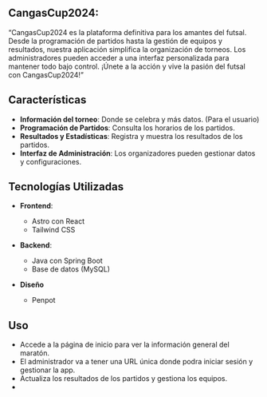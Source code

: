 ## CangasCup2024: 

  “CangasCup2024 es la plataforma definitiva para los amantes del futsal. Desde la programación de partidos hasta la gestión de equipos y resultados, nuestra aplicación simplifica la organización de torneos. Los administradores pueden acceder a una interfaz personalizada para mantener todo bajo control. ¡Únete a la acción y vive la pasión del futsal con CangasCup2024!”

## Características
- **Información del torneo**: Donde se celebra y más datos. (Para el usuario)
- **Programación de Partidos**: Consulta los horarios de los partidos.
- **Resultados y Estadísticas**: Registra y muestra los resultados de los partidos.
- **Interfaz de Administración**: Los organizadores pueden gestionar datos y configuraciones.

## Tecnologías Utilizadas

- **Frontend**:
  - Astro con React
  - Tailwind CSS

- **Backend**:
  - Java con Spring Boot
  - Base de datos (MySQL)
- **Diseño**
  - Penpot 

## Uso

- Accede a la página de inicio para ver la información general del maratón.
- El administrador va a tener una URL única donde podra iniciar sesión y gestionar la app.
- Actualiza los resultados de los partidos y gestiona los equipos.
- 

